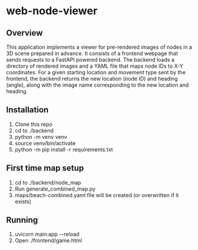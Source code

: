 # web-node-viewer

## Overview

This application implements a viewer for pre-rendered images of nodes in a 3D scene prepared in advance. It consists of a frontend webpage that sends requests to a FastAPI powered backend. The backend loads a directory of rendered images and a YAML file that maps node IDs to X-Y coordinates. For a given starting location and movement type sent by the frontend, the backend returns the new location (node ID) and heading (angle), along with the image name corresponding to the new location and heading.

## Installation

1. Clone this repo
2. cd to ./backend
3. python -m venv venv
4. source venv/bin/activate
5. python -m pip install -r requirements.txt

## First time map setup
1. cd to ./backend/node_map
2. Run generate_combined_map.py
3. maps/beach-combined.yaml file will be created (or overwritten if it exists)

## Running

1. uvicorn main:app --reload
2. Open ./frontend/game.html

